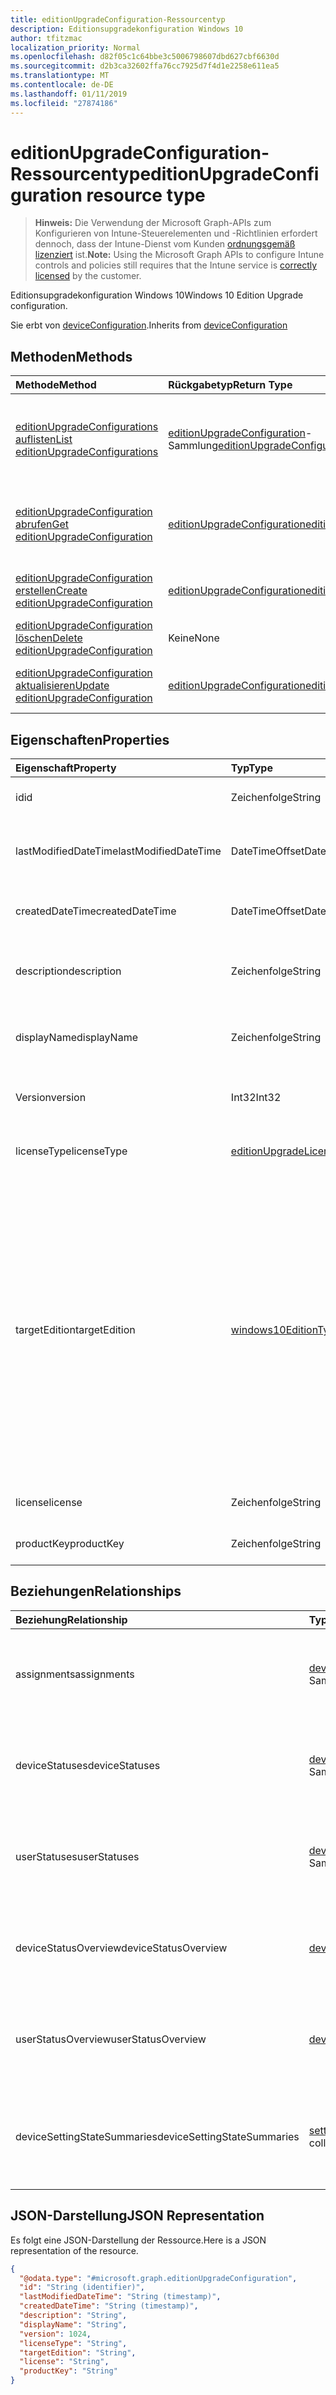 ```yaml
---
title: editionUpgradeConfiguration-Ressourcentyp
description: Editionsupgradekonfiguration Windows 10
author: tfitzmac
localization_priority: Normal
ms.openlocfilehash: d82f05c1c64bbe3c5006798607dbd627cbf6630d
ms.sourcegitcommit: d2b3ca32602ffa76cc7925d7f4d1e2258e611ea5
ms.translationtype: MT
ms.contentlocale: de-DE
ms.lasthandoff: 01/11/2019
ms.locfileid: "27874186"
---
```

# <a name="editionupgradeconfiguration-resource-type"></a><span data-ttu-id="1ed0c-103">editionUpgradeConfiguration-Ressourcentyp</span><span class="sxs-lookup"><span data-stu-id="1ed0c-103">editionUpgradeConfiguration resource type</span></span>

> <span data-ttu-id="1ed0c-104">**Hinweis:** Die Verwendung der Microsoft Graph-APIs zum Konfigurieren von Intune-Steuerelementen und -Richtlinien erfordert dennoch, dass der Intune-Dienst vom Kunden [ordnungsgemäß lizenziert](https://go.microsoft.com/fwlink/?linkid=839381) ist.</span><span class="sxs-lookup"><span data-stu-id="1ed0c-104">**Note:** Using the Microsoft Graph APIs to configure Intune controls and policies still requires that the Intune service is [correctly licensed](https://go.microsoft.com/fwlink/?linkid=839381) by the customer.</span></span>

<span data-ttu-id="1ed0c-105">Editionsupgradekonfiguration Windows 10</span><span class="sxs-lookup"><span data-stu-id="1ed0c-105">Windows 10 Edition Upgrade configuration.</span></span>

<span data-ttu-id="1ed0c-106">Sie erbt von [deviceConfiguration](../resources/intune-deviceconfig-deviceconfiguration.md).</span><span class="sxs-lookup"><span data-stu-id="1ed0c-106">Inherits from [deviceConfiguration](../resources/intune-deviceconfig-deviceconfiguration.md)</span></span>

## <a name="methods"></a><span data-ttu-id="1ed0c-107">Methoden</span><span class="sxs-lookup"><span data-stu-id="1ed0c-107">Methods</span></span>
|<span data-ttu-id="1ed0c-108">Methode</span><span class="sxs-lookup"><span data-stu-id="1ed0c-108">Method</span></span>|<span data-ttu-id="1ed0c-109">Rückgabetyp</span><span class="sxs-lookup"><span data-stu-id="1ed0c-109">Return Type</span></span>|<span data-ttu-id="1ed0c-110">Beschreibung</span><span class="sxs-lookup"><span data-stu-id="1ed0c-110">Description</span></span>|
|:---|:---|:---|
|[<span data-ttu-id="1ed0c-111">editionUpgradeConfigurations auflisten</span><span class="sxs-lookup"><span data-stu-id="1ed0c-111">List editionUpgradeConfigurations</span></span>](../api/intune-deviceconfig-editionupgradeconfiguration-list.md)|<span data-ttu-id="1ed0c-112">[editionUpgradeConfiguration](../resources/intune-deviceconfig-editionupgradeconfiguration.md)-Sammlung</span><span class="sxs-lookup"><span data-stu-id="1ed0c-112">[editionUpgradeConfiguration](../resources/intune-deviceconfig-editionupgradeconfiguration.md) collection</span></span>|<span data-ttu-id="1ed0c-113">Auflisten von Eigenschaften und Beziehungen der [editionUpgradeConfiguration](../resources/intune-deviceconfig-editionupgradeconfiguration.md)-Objekte.</span><span class="sxs-lookup"><span data-stu-id="1ed0c-113">List properties and relationships of the [editionUpgradeConfiguration](../resources/intune-deviceconfig-editionupgradeconfiguration.md) objects.</span></span>|
|[<span data-ttu-id="1ed0c-114">editionUpgradeConfiguration abrufen</span><span class="sxs-lookup"><span data-stu-id="1ed0c-114">Get editionUpgradeConfiguration</span></span>](../api/intune-deviceconfig-editionupgradeconfiguration-get.md)|[<span data-ttu-id="1ed0c-115">editionUpgradeConfiguration</span><span class="sxs-lookup"><span data-stu-id="1ed0c-115">editionUpgradeConfiguration</span></span>](../resources/intune-deviceconfig-editionupgradeconfiguration.md)|<span data-ttu-id="1ed0c-116">Lesen von Eigenschaften und Beziehungen des [editionUpgradeConfiguration](../resources/intune-deviceconfig-editionupgradeconfiguration.md)-Objekts.</span><span class="sxs-lookup"><span data-stu-id="1ed0c-116">Read properties and relationships of the [editionUpgradeConfiguration](../resources/intune-deviceconfig-editionupgradeconfiguration.md) object.</span></span>|
|[<span data-ttu-id="1ed0c-117">editionUpgradeConfiguration erstellen</span><span class="sxs-lookup"><span data-stu-id="1ed0c-117">Create editionUpgradeConfiguration</span></span>](../api/intune-deviceconfig-editionupgradeconfiguration-create.md)|[<span data-ttu-id="1ed0c-118">editionUpgradeConfiguration</span><span class="sxs-lookup"><span data-stu-id="1ed0c-118">editionUpgradeConfiguration</span></span>](../resources/intune-deviceconfig-editionupgradeconfiguration.md)|<span data-ttu-id="1ed0c-119">Erstellen eines neuen [editionUpgradeConfiguration](../resources/intune-deviceconfig-editionupgradeconfiguration.md)-Objekts.</span><span class="sxs-lookup"><span data-stu-id="1ed0c-119">Create a new [editionUpgradeConfiguration](../resources/intune-deviceconfig-editionupgradeconfiguration.md) object.</span></span>|
|[<span data-ttu-id="1ed0c-120">editionUpgradeConfiguration löschen</span><span class="sxs-lookup"><span data-stu-id="1ed0c-120">Delete editionUpgradeConfiguration</span></span>](../api/intune-deviceconfig-editionupgradeconfiguration-delete.md)|<span data-ttu-id="1ed0c-121">Keine</span><span class="sxs-lookup"><span data-stu-id="1ed0c-121">None</span></span>|<span data-ttu-id="1ed0c-122">Löscht eine [editionUpgradeConfiguration](../resources/intune-deviceconfig-editionupgradeconfiguration.md).</span><span class="sxs-lookup"><span data-stu-id="1ed0c-122">Deletes a [editionUpgradeConfiguration](../resources/intune-deviceconfig-editionupgradeconfiguration.md).</span></span>|
|[<span data-ttu-id="1ed0c-123">editionUpgradeConfiguration aktualisieren</span><span class="sxs-lookup"><span data-stu-id="1ed0c-123">Update editionUpgradeConfiguration</span></span>](../api/intune-deviceconfig-editionupgradeconfiguration-update.md)|[<span data-ttu-id="1ed0c-124">editionUpgradeConfiguration</span><span class="sxs-lookup"><span data-stu-id="1ed0c-124">editionUpgradeConfiguration</span></span>](../resources/intune-deviceconfig-editionupgradeconfiguration.md)|<span data-ttu-id="1ed0c-125">Aktualisieren der Eigenschaften eines [editionUpgradeConfiguration](../resources/intune-deviceconfig-editionupgradeconfiguration.md)-Objekts.</span><span class="sxs-lookup"><span data-stu-id="1ed0c-125">Update the properties of a [editionUpgradeConfiguration](../resources/intune-deviceconfig-editionupgradeconfiguration.md) object.</span></span>|

## <a name="properties"></a><span data-ttu-id="1ed0c-126">Eigenschaften</span><span class="sxs-lookup"><span data-stu-id="1ed0c-126">Properties</span></span>
|<span data-ttu-id="1ed0c-127">Eigenschaft</span><span class="sxs-lookup"><span data-stu-id="1ed0c-127">Property</span></span>|<span data-ttu-id="1ed0c-128">Typ</span><span class="sxs-lookup"><span data-stu-id="1ed0c-128">Type</span></span>|<span data-ttu-id="1ed0c-129">Beschreibung</span><span class="sxs-lookup"><span data-stu-id="1ed0c-129">Description</span></span>|
|:---|:---|:---|
|<span data-ttu-id="1ed0c-130">id</span><span class="sxs-lookup"><span data-stu-id="1ed0c-130">id</span></span>|<span data-ttu-id="1ed0c-131">Zeichenfolge</span><span class="sxs-lookup"><span data-stu-id="1ed0c-131">String</span></span>|<span data-ttu-id="1ed0c-132">Schlüssel der Entität</span><span class="sxs-lookup"><span data-stu-id="1ed0c-132">Key of the entity.</span></span> <span data-ttu-id="1ed0c-133">Geerbt von [deviceConfiguration](../resources/intune-deviceconfig-deviceconfiguration.md).</span><span class="sxs-lookup"><span data-stu-id="1ed0c-133">Inherited from [deviceConfiguration](../resources/intune-deviceconfig-deviceconfiguration.md)</span></span>|
|<span data-ttu-id="1ed0c-134">lastModifiedDateTime</span><span class="sxs-lookup"><span data-stu-id="1ed0c-134">lastModifiedDateTime</span></span>|<span data-ttu-id="1ed0c-135">DateTimeOffset</span><span class="sxs-lookup"><span data-stu-id="1ed0c-135">DateTimeOffset</span></span>|<span data-ttu-id="1ed0c-136">Datum und Uhrzeit der letzten Änderung des Objekts.</span><span class="sxs-lookup"><span data-stu-id="1ed0c-136">DateTime the object was last modified.</span></span> <span data-ttu-id="1ed0c-137">Geerbt von [deviceConfiguration](../resources/intune-deviceconfig-deviceconfiguration.md).</span><span class="sxs-lookup"><span data-stu-id="1ed0c-137">Inherited from [deviceConfiguration](../resources/intune-deviceconfig-deviceconfiguration.md)</span></span>|
|<span data-ttu-id="1ed0c-138">createdDateTime</span><span class="sxs-lookup"><span data-stu-id="1ed0c-138">createdDateTime</span></span>|<span data-ttu-id="1ed0c-139">DateTimeOffset</span><span class="sxs-lookup"><span data-stu-id="1ed0c-139">DateTimeOffset</span></span>|<span data-ttu-id="1ed0c-140">Datum und Uhrzeit der Erstellung des Objekts.</span><span class="sxs-lookup"><span data-stu-id="1ed0c-140">DateTime the object was created.</span></span> <span data-ttu-id="1ed0c-141">Geerbt von [deviceConfiguration](../resources/intune-deviceconfig-deviceconfiguration.md).</span><span class="sxs-lookup"><span data-stu-id="1ed0c-141">Inherited from [deviceConfiguration](../resources/intune-deviceconfig-deviceconfiguration.md)</span></span>|
|<span data-ttu-id="1ed0c-142">description</span><span class="sxs-lookup"><span data-stu-id="1ed0c-142">description</span></span>|<span data-ttu-id="1ed0c-143">Zeichenfolge</span><span class="sxs-lookup"><span data-stu-id="1ed0c-143">String</span></span>|<span data-ttu-id="1ed0c-144">Beschreibung der Gerätekonfiguration (vom Administrator festgelegt).</span><span class="sxs-lookup"><span data-stu-id="1ed0c-144">Admin provided description of the Device Configuration.</span></span> <span data-ttu-id="1ed0c-145">Geerbt von [deviceConfiguration](../resources/intune-deviceconfig-deviceconfiguration.md).</span><span class="sxs-lookup"><span data-stu-id="1ed0c-145">Inherited from [deviceConfiguration](../resources/intune-deviceconfig-deviceconfiguration.md)</span></span>|
|<span data-ttu-id="1ed0c-146">displayName</span><span class="sxs-lookup"><span data-stu-id="1ed0c-146">displayName</span></span>|<span data-ttu-id="1ed0c-147">Zeichenfolge</span><span class="sxs-lookup"><span data-stu-id="1ed0c-147">String</span></span>|<span data-ttu-id="1ed0c-148">Name der Gerätekonfiguration (vom Administrator festgelegt).</span><span class="sxs-lookup"><span data-stu-id="1ed0c-148">Admin provided name of the device configuration.</span></span> <span data-ttu-id="1ed0c-149">Geerbt von [deviceConfiguration](../resources/intune-deviceconfig-deviceconfiguration.md).</span><span class="sxs-lookup"><span data-stu-id="1ed0c-149">Inherited from [deviceConfiguration](../resources/intune-deviceconfig-deviceconfiguration.md)</span></span>|
|<span data-ttu-id="1ed0c-150">Version</span><span class="sxs-lookup"><span data-stu-id="1ed0c-150">version</span></span>|<span data-ttu-id="1ed0c-151">Int32</span><span class="sxs-lookup"><span data-stu-id="1ed0c-151">Int32</span></span>|<span data-ttu-id="1ed0c-152">Version der Gerätekonfiguration.</span><span class="sxs-lookup"><span data-stu-id="1ed0c-152">Version of the device configuration.</span></span> <span data-ttu-id="1ed0c-153">Geerbt von [deviceConfiguration](../resources/intune-deviceconfig-deviceconfiguration.md).</span><span class="sxs-lookup"><span data-stu-id="1ed0c-153">Inherited from [deviceConfiguration](../resources/intune-deviceconfig-deviceconfiguration.md)</span></span>|
|<span data-ttu-id="1ed0c-154">licenseType</span><span class="sxs-lookup"><span data-stu-id="1ed0c-154">licenseType</span></span>|[<span data-ttu-id="1ed0c-155">editionUpgradeLicenseType</span><span class="sxs-lookup"><span data-stu-id="1ed0c-155">editionUpgradeLicenseType</span></span>](../resources/intune-deviceconfig-editionupgradelicensetype.md)|<span data-ttu-id="1ed0c-156">Typ der Edition Upgrade-Lizenz.</span><span class="sxs-lookup"><span data-stu-id="1ed0c-156">Edition Upgrade License Type.</span></span> <span data-ttu-id="1ed0c-157">Mögliche Werte sind: `productKey` und `licenseFile`.</span><span class="sxs-lookup"><span data-stu-id="1ed0c-157">Possible values are: `productKey`, `licenseFile`.</span></span>|
|<span data-ttu-id="1ed0c-158">targetEdition</span><span class="sxs-lookup"><span data-stu-id="1ed0c-158">targetEdition</span></span>|[<span data-ttu-id="1ed0c-159">windows10EditionType</span><span class="sxs-lookup"><span data-stu-id="1ed0c-159">windows10EditionType</span></span>](../resources/intune-deviceconfig-windows10editiontype.md)|<span data-ttu-id="1ed0c-160">Zieledition von Edition Upgrade.</span><span class="sxs-lookup"><span data-stu-id="1ed0c-160">Edition Upgrade Target Edition.</span></span> <span data-ttu-id="1ed0c-161">Mögliche Werte sind: `windows10Enterprise`, `windows10EnterpriseN`, `windows10Education`, `windows10EducationN`, `windows10MobileEnterprise`, `windows10HolographicEnterprise`, `windows10Professional`, `windows10ProfessionalN`, `windows10ProfessionalEducation`, `windows10ProfessionalEducationN`, `windows10ProfessionalWorkstation` und `windows10ProfessionalWorkstationN`.</span><span class="sxs-lookup"><span data-stu-id="1ed0c-161">Possible values are: `windows10Enterprise`, `windows10EnterpriseN`, `windows10Education`, `windows10EducationN`, `windows10MobileEnterprise`, `windows10HolographicEnterprise`, `windows10Professional`, `windows10ProfessionalN`, `windows10ProfessionalEducation`, `windows10ProfessionalEducationN`, `windows10ProfessionalWorkstation`, `windows10ProfessionalWorkstationN`.</span></span>|
|<span data-ttu-id="1ed0c-162">license</span><span class="sxs-lookup"><span data-stu-id="1ed0c-162">license</span></span>|<span data-ttu-id="1ed0c-163">Zeichenfolge</span><span class="sxs-lookup"><span data-stu-id="1ed0c-163">String</span></span>|<span data-ttu-id="1ed0c-164">Inhalt der Edition Upgrade-Lizenzdatei</span><span class="sxs-lookup"><span data-stu-id="1ed0c-164">Edition Upgrade License File Content.</span></span>|
|<span data-ttu-id="1ed0c-165">productKey</span><span class="sxs-lookup"><span data-stu-id="1ed0c-165">productKey</span></span>|<span data-ttu-id="1ed0c-166">Zeichenfolge</span><span class="sxs-lookup"><span data-stu-id="1ed0c-166">String</span></span>|<span data-ttu-id="1ed0c-167">Produktschlüssel des Editionsupgrades.</span><span class="sxs-lookup"><span data-stu-id="1ed0c-167">Edition Upgrade Product Key.</span></span>|

## <a name="relationships"></a><span data-ttu-id="1ed0c-168">Beziehungen</span><span class="sxs-lookup"><span data-stu-id="1ed0c-168">Relationships</span></span>
|<span data-ttu-id="1ed0c-169">Beziehung</span><span class="sxs-lookup"><span data-stu-id="1ed0c-169">Relationship</span></span>|<span data-ttu-id="1ed0c-170">Typ</span><span class="sxs-lookup"><span data-stu-id="1ed0c-170">Type</span></span>|<span data-ttu-id="1ed0c-171">Beschreibung</span><span class="sxs-lookup"><span data-stu-id="1ed0c-171">Description</span></span>|
|:---|:---|:---|
|<span data-ttu-id="1ed0c-172">assignments</span><span class="sxs-lookup"><span data-stu-id="1ed0c-172">assignments</span></span>|<span data-ttu-id="1ed0c-173">[deviceConfigurationAssignment](../resources/intune-deviceconfig-deviceconfigurationassignment.md)-Sammlung</span><span class="sxs-lookup"><span data-stu-id="1ed0c-173">[deviceConfigurationAssignment](../resources/intune-deviceconfig-deviceconfigurationassignment.md) collection</span></span>|<span data-ttu-id="1ed0c-174">Liste der Zuweisungen für das Gerätekonfigurationsprofil.</span><span class="sxs-lookup"><span data-stu-id="1ed0c-174">The list of assignments for the device configuration profile.</span></span> <span data-ttu-id="1ed0c-175">Geerbt von [deviceConfiguration](../resources/intune-deviceconfig-deviceconfiguration.md).</span><span class="sxs-lookup"><span data-stu-id="1ed0c-175">Inherited from [deviceConfiguration](../resources/intune-deviceconfig-deviceconfiguration.md)</span></span>|
|<span data-ttu-id="1ed0c-176">deviceStatuses</span><span class="sxs-lookup"><span data-stu-id="1ed0c-176">deviceStatuses</span></span>|<span data-ttu-id="1ed0c-177">[deviceConfigurationDeviceStatus](../resources/intune-deviceconfig-deviceconfigurationdevicestatus.md)-Sammlung</span><span class="sxs-lookup"><span data-stu-id="1ed0c-177">[deviceConfigurationDeviceStatus](../resources/intune-deviceconfig-deviceconfigurationdevicestatus.md) collection</span></span>|<span data-ttu-id="1ed0c-178">Installationsstatus der Gerätekonfiguration nach Gerät.</span><span class="sxs-lookup"><span data-stu-id="1ed0c-178">Device configuration installation status by device.</span></span> <span data-ttu-id="1ed0c-179">Geerbt von [deviceConfiguration](../resources/intune-deviceconfig-deviceconfiguration.md).</span><span class="sxs-lookup"><span data-stu-id="1ed0c-179">Inherited from [deviceConfiguration](../resources/intune-deviceconfig-deviceconfiguration.md)</span></span>|
|<span data-ttu-id="1ed0c-180">userStatuses</span><span class="sxs-lookup"><span data-stu-id="1ed0c-180">userStatuses</span></span>|<span data-ttu-id="1ed0c-181">[deviceConfigurationUserStatus](../resources/intune-deviceconfig-deviceconfigurationuserstatus.md)-Sammlung</span><span class="sxs-lookup"><span data-stu-id="1ed0c-181">[deviceConfigurationUserStatus](../resources/intune-deviceconfig-deviceconfigurationuserstatus.md) collection</span></span>|<span data-ttu-id="1ed0c-182">Gerät Konfiguration Installationsstatus durch Benutzer.</span><span class="sxs-lookup"><span data-stu-id="1ed0c-182">Device configuration installation status by user.</span></span> <span data-ttu-id="1ed0c-183">Geerbt von [deviceConfiguration](../resources/intune-deviceconfig-deviceconfiguration.md).</span><span class="sxs-lookup"><span data-stu-id="1ed0c-183">Inherited from [deviceConfiguration](../resources/intune-deviceconfig-deviceconfiguration.md)</span></span>|
|<span data-ttu-id="1ed0c-184">deviceStatusOverview</span><span class="sxs-lookup"><span data-stu-id="1ed0c-184">deviceStatusOverview</span></span>|[<span data-ttu-id="1ed0c-185">deviceConfigurationDeviceOverview</span><span class="sxs-lookup"><span data-stu-id="1ed0c-185">deviceConfigurationDeviceOverview</span></span>](../resources/intune-deviceconfig-deviceconfigurationdeviceoverview.md)|<span data-ttu-id="1ed0c-186">Übersicht über den Status der Gerätekonfiguration nach Gerät. Geerbt von [deviceConfiguration](../resources/intune-deviceconfig-deviceconfiguration.md).</span><span class="sxs-lookup"><span data-stu-id="1ed0c-186">Device Configuration devices status overview Inherited from [deviceConfiguration](../resources/intune-deviceconfig-deviceconfiguration.md)</span></span>|
|<span data-ttu-id="1ed0c-187">userStatusOverview</span><span class="sxs-lookup"><span data-stu-id="1ed0c-187">userStatusOverview</span></span>|[<span data-ttu-id="1ed0c-188">deviceConfigurationUserOverview</span><span class="sxs-lookup"><span data-stu-id="1ed0c-188">deviceConfigurationUserOverview</span></span>](../resources/intune-deviceconfig-deviceconfigurationuseroverview.md)|<span data-ttu-id="1ed0c-189">Übersicht über den Status der Gerätekonfiguration nach Benutzer. Geerbt von [deviceConfiguration](../resources/intune-deviceconfig-deviceconfiguration.md).</span><span class="sxs-lookup"><span data-stu-id="1ed0c-189">Device Configuration users status overview Inherited from [deviceConfiguration](../resources/intune-deviceconfig-deviceconfiguration.md)</span></span>|
|<span data-ttu-id="1ed0c-190">deviceSettingStateSummaries</span><span class="sxs-lookup"><span data-stu-id="1ed0c-190">deviceSettingStateSummaries</span></span>|<span data-ttu-id="1ed0c-191"> [settingStateDeviceSummary](../resources/intune-deviceconfig-settingstatedevicesummary.md)-Sammlung</span><span class="sxs-lookup"><span data-stu-id="1ed0c-191">[settingStateDeviceSummary](../resources/intune-deviceconfig-settingstatedevicesummary.md) collection</span></span>|<span data-ttu-id="1ed0c-192">Übersicht über den Einstellungsstatus für die Gerätekonfiguration nach Gerät. Geerbt von [deviceConfiguration](../resources/intune-deviceconfig-deviceconfiguration.md)</span><span class="sxs-lookup"><span data-stu-id="1ed0c-192">Device Configuration Setting State Device Summary Inherited from [deviceConfiguration](../resources/intune-deviceconfig-deviceconfiguration.md)</span></span>|

## <a name="json-representation"></a><span data-ttu-id="1ed0c-193">JSON-Darstellung</span><span class="sxs-lookup"><span data-stu-id="1ed0c-193">JSON Representation</span></span>
<span data-ttu-id="1ed0c-194">Es folgt eine JSON-Darstellung der Ressource.</span><span class="sxs-lookup"><span data-stu-id="1ed0c-194">Here is a JSON representation of the resource.</span></span>
<!-- {
  "blockType": "resource",
  "keyProperty": "id",
  "@odata.type": "microsoft.graph.editionUpgradeConfiguration"
}
-->
``` json
{
  "@odata.type": "#microsoft.graph.editionUpgradeConfiguration",
  "id": "String (identifier)",
  "lastModifiedDateTime": "String (timestamp)",
  "createdDateTime": "String (timestamp)",
  "description": "String",
  "displayName": "String",
  "version": 1024,
  "licenseType": "String",
  "targetEdition": "String",
  "license": "String",
  "productKey": "String"
}
```



